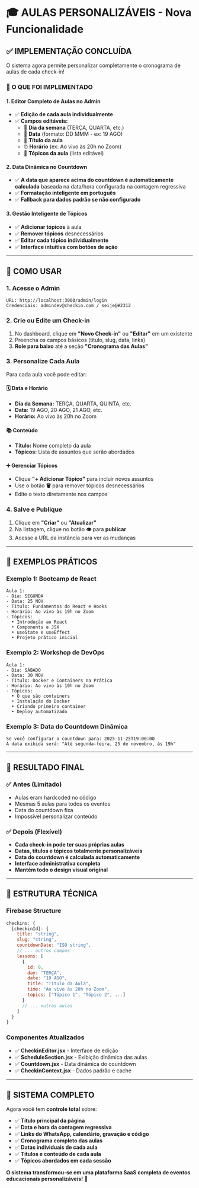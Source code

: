 # 🎓 AULAS PERSONALIZÁVEIS - Nova Funcionalidade

## ✅ **IMPLEMENTAÇÃO CONCLUÍDA**

O sistema agora permite personalizar completamente o cronograma de aulas de cada check-in!

### 🎯 **O QUE FOI IMPLEMENTADO**

#### **1. Editor Completo de Aulas no Admin**
- ✅ **Edição de cada aula individualmente**
- ✅ **Campos editáveis:**
  - 📅 **Dia da semana** (TERÇA, QUARTA, etc.)
  - 📆 **Data** (formato: DD MMM - ex: 19 AGO)  
  - 🎯 **Título da aula**
  - ⏰ **Horário** (ex: Ao vivo às 20h no Zoom)
  - 📝 **Tópicos da aula** (lista editável)

#### **2. Data Dinâmica no Countdown**
- ✅ **A data que aparece acima do countdown é automaticamente calculada** baseada na data/hora configurada na contagem regressiva
- ✅ **Formatação inteligente em português**
- ✅ **Fallback para dados padrão se não configurado**

#### **3. Gestão Inteligente de Tópicos**
- ✅ **Adicionar tópicos** à aula
- ✅ **Remover tópicos** desnecessários
- ✅ **Editar cada tópico individualmente**
- ✅ **Interface intuitiva com botões de ação**

---

## 🎨 **COMO USAR**

### **1. Acesse o Admin**
```
URL: http://localhost:3000/admin/login
Credenciais: admindev@checkin.com / seije@#2312
```

### **2. Crie ou Edite um Check-in**
1. No dashboard, clique em **"Novo Check-in"** ou **"Editar"** em um existente
2. Preencha os campos básicos (título, slug, data, links)
3. **Role para baixo** até a seção **"Cronograma das Aulas"**

### **3. Personalize Cada Aula**
Para cada aula você pode editar:

#### **🗓️ Data e Horário**
- **Dia da Semana:** TERÇA, QUARTA, QUINTA, etc.
- **Data:** 19 AGO, 20 AGO, 21 AGO, etc.
- **Horário:** Ao vivo às 20h no Zoom

#### **📚 Conteúdo**
- **Título:** Nome completo da aula
- **Tópicos:** Lista de assuntos que serão abordados

#### **➕ Gerenciar Tópicos**
- Clique **"+ Adicionar Tópico"** para incluir novos assuntos
- Use o botão **🗑️** para remover tópicos desnecessários
- Edite o texto diretamente nos campos

### **4. Salve e Publique**
1. Clique em **"Criar"** ou **"Atualizar"**
2. Na listagem, clique no botão **👁️** para **publicar**
3. Acesse a URL da instância para ver as mudanças

---

## 🔄 **EXEMPLOS PRÁTICOS**

### **Exemplo 1: Bootcamp de React**
```
Aula 1:
- Dia: SEGUNDA  
- Data: 25 NOV
- Título: Fundamentos do React e Hooks
- Horário: Ao vivo às 19h no Zoom
- Tópicos:
  • Introdução ao React
  • Components e JSX  
  • useState e useEffect
  • Projeto prático inicial
```

### **Exemplo 2: Workshop de DevOps**
```
Aula 1:
- Dia: SÁBADO
- Data: 30 NOV  
- Título: Docker e Containers na Prática
- Horário: Ao vivo às 10h no Zoom
- Tópicos:
  • O que são containers
  • Instalação do Docker
  • Criando primeiro container
  • Deploy automatizado
```

### **Exemplo 3: Data do Countdown Dinâmica**
```
Se você configurar o countdown para: 2025-11-25T19:00:00
A data exibida será: "Até segunda-feira, 25 de novembro, às 19h"
```

---

## 🎯 **RESULTADO FINAL**

### **✅ Antes (Limitado)**
- Aulas eram hardcoded no código
- Mesmas 5 aulas para todos os eventos
- Data do countdown fixa
- Impossível personalizar conteúdo

### **✅ Depois (Flexível)**
- **Cada check-in pode ter suas próprias aulas**
- **Datas, títulos e tópicos totalmente personalizáveis**
- **Data do countdown é calculada automaticamente**
- **Interface administrativa completa**
- **Mantém todo o design visual original**

---

## 🔧 **ESTRUTURA TÉCNICA**

### **Firebase Structure**
```javascript
checkins: {
  [checkinId]: {
    title: "string",
    slug: "string", 
    countdownDate: "ISO string",
    // ... outros campos
    lessons: [
      {
        id: 0,
        day: "TERÇA",
        date: "19 AGO", 
        title: "Título da Aula",
        time: "Ao vivo às 20h no Zoom",
        topics: ["Tópico 1", "Tópico 2", ...]
      }
      // ... outras aulas
    ]
  }
}
```

### **Componentes Atualizados**
- ✅ **CheckinEditor.jsx** - Interface de edição
- ✅ **ScheduleSection.jsx** - Exibição dinâmica das aulas  
- ✅ **Countdown.jsx** - Data dinâmica do countdown
- ✅ **CheckinContext.jsx** - Dados padrão e cache

---

## 🎉 **SISTEMA COMPLETO**

Agora você tem **controle total** sobre:
- ✅ **Título principal da página**
- ✅ **Data e hora da contagem regressiva** 
- ✅ **Links do WhatsApp, calendário, gravação e código**
- ✅ **Cronograma completo das aulas**
- ✅ **Datas individuais de cada aula**
- ✅ **Títulos e conteúdo de cada aula**
- ✅ **Tópicos abordados em cada sessão**

**O sistema transformou-se em uma plataforma SaaS completa de eventos educacionais personalizáveis!** 🚀
